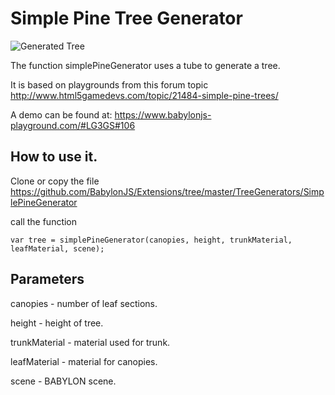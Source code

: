 # Simple Pine Tree Generator

![Generated Tree ](/img/extensions/trees/pine1.png)

The function simplePineGenerator uses a tube to generate a tree. 

It is based on playgrounds from  this forum topic http://www.html5gamedevs.com/topic/21484-simple-pine-trees/

A demo can be found at:  https://www.babylonjs-playground.com/#LG3GS#106

## How to use it.

Clone or copy the file https://github.com/BabylonJS/Extensions/tree/master/TreeGenerators/SimplePineGenerator

call the function


```
var tree = simplePineGenerator(canopies, height, trunkMaterial, leafMaterial, scene);
```

## Parameters

canopies - number of leaf sections.

height - height of tree.

trunkMaterial - material used for trunk.

leafMaterial - material for canopies.
 
scene - BABYLON scene.  